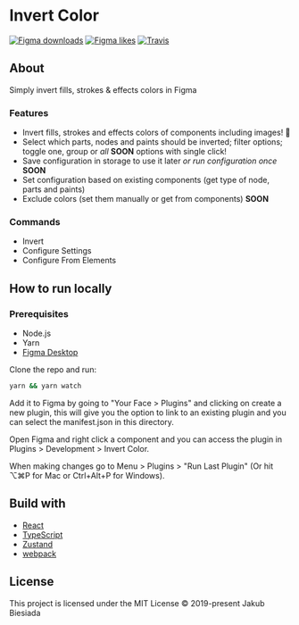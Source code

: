 # Invert Color

[![Figma downloads](https://img.shields.io/endpoint?style=flat-square&url=https://figma-plugin-badges.vercel.app/api/installs/738840049488759901)](https://www.figma.com/community/plugin/738840049488759901/Invert-Color)
[![Figma likes](https://img.shields.io/endpoint?style=flat-square&url=https://figma-plugin-badges.vercel.app/api/likes/738840049488759901)](https://www.figma.com/community/plugin/738840049488759901/Invert-Color)
[![Travis](https://img.shields.io/travis/pluginsky/invert-color/master?style=flat-square)](https://travis-ci.org/pluginsky/invert-color)

## About

Simply invert fills, strokes & effects colors in Figma

### Features

- Invert fills, strokes and effects colors of components including images! 🤩
- Select which parts, nodes and paints should be inverted; filter options; toggle one, group or *all* **SOON** options with single click!
- Save configuration in storage to use it later *or run configuration once* **SOON**
- Set configuration based on existing components (get type of node, parts and paints)
- Exclude colors (set them manually or get from components) **SOON**

### Commands

- Invert
- Configure Settings
- Configure From Elements

## How to run locally

### Prerequisites

- Node.js
- Yarn
- [Figma Desktop](https://www.figma.com/downloads/)

Clone the repo and run:

```sh
yarn && yarn watch
```

Add it to Figma by going to "Your Face > Plugins" and clicking on create a new plugin, this will give you the option to link to an existing plugin and you can select the manifest.json in this directory.

Open Figma and right click a component and you can access the plugin in Plugins > Development > Invert Color.

When making changes go to Menu > Plugins > "Run Last Plugin" (Or hit ⌥⌘P for Mac or Ctrl+Alt+P for Windows).

## Build with

- [React](https://reactjs.org/)
- [TypeScript](https://www.typescriptlang.org/)
- [Zustand](https://zustand.surge.sh/)
- [webpack](https://webpack.js.org/)

## License

This project is licensed under the MIT License © 2019-present Jakub Biesiada
